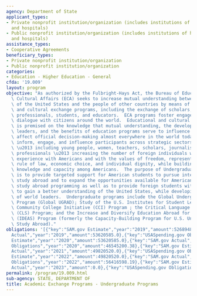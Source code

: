 ```yaml
---
agency: Department of State
applicant_types:
- Private nonprofit institution/organization (includes institutions of higher education
  and hospitals)
- Public nonprofit institution/organization (includes institutions of higher education
  and hospitals)
assistance_types:
- Cooperative Agreements
beneficiary_types:
- Private nonprofit institution/organization
- Public nonprofit institution/organization
categories:
- Education - Higher Education - General
cfda: '19.009'
layout: program
objective: "As authorized by the Fulbright-Hays Act, the Bureau of Educational and\
  \ Cultural Affairs (ECA) seeks to increase mutual understanding between the people\
  \ of the United States and the people of other countries by means of educational\
  \ and cultural exchange programs, including the exchange of scholars, researchers,\
  \ professionals, students, and educators.  ECA programs foster engagement and encourage\
  \ dialogue with citizens around the world.  Educational and cultural engagement\
  \ is premised on the knowledge that mutual understanding, the development of future\
  \ leaders, and the benefits of education programs serve to influence societies and\
  \ affect official decision-making almost everywhere in the world today.  ECA programs\
  \ inform, engage, and influence participants across strategic sectors of society\
  \ \u2013 including young people, women, teachers, scholars, journalists, and other\
  \ professionals \u2013 increasing the number of foreign individuals who have first-hand\
  \ experience with Americans and with the values of freedom, representative government,\
  \ rule of law, economic choice, and individual dignity, while building international\
  \ knowledge and capacity among Americans.  The purpose of Undergraduate Programs\
  \ is to provide targeted support for American students to pursue intensive language\
  \ study abroad and to expand the opportunities available for American students via\
  \ study abroad programming as well as to provide foreign students with opportunities\
  \ to gain a better understanding of the United States, while developing new generations\
  \ of world leaders.  Undergraduate programs include the Global Undergraduate Exchange\
  \ Program (Global UGRAD); Study of the U.S. Institutes for Student Leaders (SUSI);\
  \ Community College Initiative (CCI) Program ; the Critical Language Scholarship\
  \ (CLS) Program; and the Increase and Diversify Education Abroad for U.S. Students\
  \ (IDEAS) Program (formerly the Capacity-Building Program for U.S. Undergraduate\
  \ Study Abroad)."
obligations: '[{"key":"SAM.gov Estimate","year":"2019","amount":52689481.0},{"key":"SAM.gov
  Actual","year":"2019","amount":53620585.0},{"key":"USASpending.gov Obligations","year":"2019","amount":52811692.98},{"key":"SAM.gov
  Estimate","year":"2020","amount":53620585.0},{"key":"SAM.gov Actual","year":"2020","amount":46908761.0},{"key":"USASpending.gov
  Obligations","year":"2020","amount":46545200.38},{"key":"SAM.gov Estimate","year":"2021","amount":46908761.0},{"key":"SAM.gov
  Actual","year":"2021","amount":49820520.0},{"key":"USASpending.gov Obligations","year":"2021","amount":46207193.32},{"key":"SAM.gov
  Estimate","year":"2022","amount":49820520.0},{"key":"SAM.gov Actual","year":"2022","amount":56725719.0},{"key":"USASpending.gov
  Obligations","year":"2022","amount":56416598.19},{"key":"SAM.gov Estimate","year":"2023","amount":56725719.0},{"key":"SAM.gov
  Actual","year":"2023","amount":0.0},{"key":"USASpending.gov Obligations","year":"2023","amount":27602832.81}]'
permalink: /program/19.009.html
sub-agency: STATE, DEPARTMENT OF
title: Academic Exchange Programs - Undergraduate Programs
---
```

